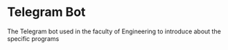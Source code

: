 # Telegram Bot
 The Telegram bot used in the faculty of Engineering to introduce about the specific programs 
